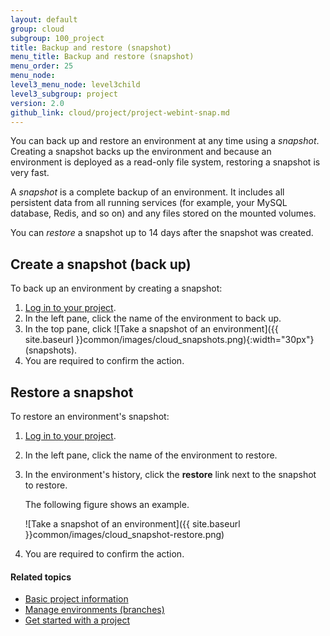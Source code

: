 ```yaml
---
layout: default
group: cloud
subgroup: 100_project
title: Backup and restore (snapshot)
menu_title: Backup and restore (snapshot)
menu_order: 25
menu_node: 
level3_menu_node: level3child
level3_subgroup: project
version: 2.0
github_link: cloud/project/project-webint-snap.md
---
```


You can back up and restore an environment at any time using a *snapshot*. Creating a snapshot backs up the environment and because an environment is deployed as a read-only file system, restoring a snapshot is very fast.

A *snapshot* is a complete backup of an environment. It includes all
persistent data from all running services (for example, your MySQL database, Redis, and so on) and any files stored on the mounted volumes.

You can *restore* a snapshot up to 14 days after the snapshot was created.

## Create a snapshot (back up)
To back up an environment by creating a snapshot:

1.	[Log in to your project]({{page.baseurl}}cloud/project/project-webint-basic.html#project-login).
2.	In the left pane, click the name of the environment to back up.
3.	In the top pane, click ![Take a snapshot of an environment]({{ site.baseurl }}common/images/cloud_snapshots.png){:width="30px"} (snapshots).
4.	You are required to confirm the action.

## Restore a snapshot
To restore an environment's snapshot:

1.	[Log in to your project]({{page.baseurl}}cloud/project/project-webint-basic.html#project-login).
2.	In the left pane, click the name of the environment to restore.
3.	In the environment's history, click the **restore** link next to the snapshot to restore.

	The following figure shows an example.

	![Take a snapshot of an environment]({{ site.baseurl }}common/images/cloud_snapshot-restore.png)
4.	You are required to confirm the action.

#### Related topics
*	[Basic project information]({{page.baseurl}}cloud/project/project-webint-basic.html)
*	[Manage environments (branches)]({{page.baseurl}}cloud/project/project-webint-branch.html)
*	[Get started with a project]({{page.baseurl}}cloud/project/project-start.html)
